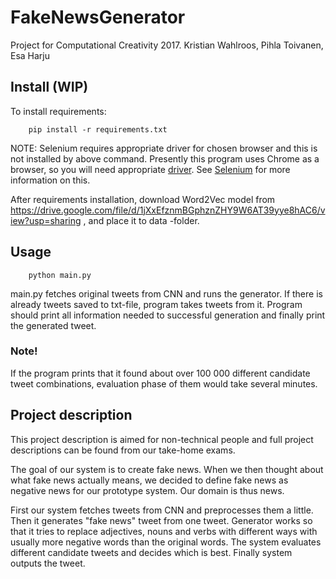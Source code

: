 # FakeNewsGenerator
Project for Computational Creativity 2017. Kristian Wahlroos, Pihla Toivanen, Esa Harju

## Install (WIP)

To install requirements:

		pip install -r requirements.txt

NOTE: Selenium requires appropriate driver for chosen browser and this is not installed by above command.
Presently this program uses Chrome as a browser, so you will need appropriate [driver](https://sites.google.com/a/chromium.org/chromedriver/downloads). See [Selenium](https://pypi.python.org/pypi/selenium/3.8.0) for more information on this.

After requirements installation, download Word2Vec model from https://drive.google.com/file/d/1jXxEfznmBGphznZHY9W6AT39yye8hAC6/view?usp=sharing , and place it to data -folder. 

## Usage 


		python main.py

main.py fetches original tweets from CNN and runs the generator. If there is already tweets saved to txt-file, program takes tweets from it. Program should print all information needed to successful generation and finally print the generated tweet.

### Note! 
If the program prints that it found about over 100 000 different candidate tweet combinations, evaluation phase of them would take several minutes. 

## Project description 

This project description is aimed for non-technical people and full project descriptions can be found from our take-home exams. 

The goal of our system is to create fake news. When we then thought about what fake news actually means, we decided to define fake news as negative news for our prototype system. Our domain is thus news. 

First our system fetches tweets from CNN and preprocesses them a little. Then it generates "fake news" tweet from one tweet. Generator works so that it tries to replace adjectives, nouns and verbs with different ways with usually more negative words than the original words. The system evaluates different candidate tweets and decides which is best. Finally system outputs the tweet. 



